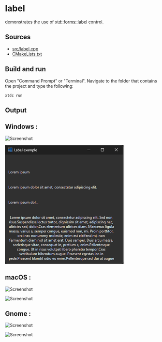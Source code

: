 # label

demonstrates the use of [xtd::forms::label](https://gammasoft71.github.io/xtd/reference_guides/latest/classxtd_1_1forms_1_1label.html) control.

## Sources

* [src/label.cpp](src/label.cpp)
* [CMakeLists.txt](CMakeLists.txt)

## Build and run

Open "Command Prompt" or "Terminal". Navigate to the folder that contains the project and type the following:

```shell
xtdc run
```

## Output

## Windows :

![Screenshot](../../../../docs/pictures/examples/label_w.png)

![Screenshot](../../../../docs/pictures/examples/label_wd.png)

## macOS :

![Screenshot](../../../../docs/pictures/examples/label_m.png)

![Screenshot](../../../../docs/pictures/examples/label_md.png)

## Gnome :

![Screenshot](../../../../docs/pictures/examples/label_g.png)

![Screenshot](../../../../docs/pictures/examples/label_gd.png)
